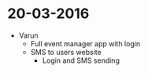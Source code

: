 # 20-03-2016

* Varun
  * Full event manager app with login
  * SMS to users website
    * Login and SMS sending
